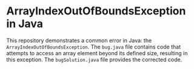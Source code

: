 # ArrayIndexOutOfBoundsException in Java
This repository demonstrates a common error in Java: the `ArrayIndexOutOfBoundsException`.  The `bug.java` file contains code that attempts to access an array element beyond its defined size, resulting in this exception. The `bugSolution.java` file provides the corrected code.
